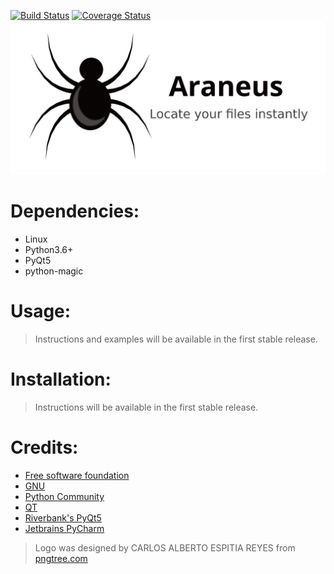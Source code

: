 [![Build Status](https://travis-ci.org/akkk33/araneus.svg?branch=master)](https://travis-ci.org/akkk33/araneus)
[![Coverage Status](https://coveralls.io/repos/github/akkk33/araneus/badge.svg?branch=master)](https://coveralls.io/github/akkk33/araneus?branch=master)
![Logo](Araneus/UI/icons/banner.png)
# Dependencies:
- Linux
- Python3.6+
- PyQt5
- python-magic
# Usage:
> Instructions and examples will be available in the first stable release.
# Installation:
> Instructions will be available in the first stable release.

# Credits:
- [Free software foundation](https://www.fsf.org/)
- [GNU](https://www.gnu.org)
- [Python Community](https://www.python.org/community/)
- [QT](https://www.qt.io/)
- [Riverbank's PyQt5](https://riverbankcomputing.com/software/pyqt/intro)
- [Jetbrains PyCharm](https://www.jetbrains.com/pycharm/)
>Logo was designed by CARLOS ALBERTO ESPITIA REYES from [pngtree.com](https://pngtree.com/freepng/vector-cartoon-black-spider_2441240.html)